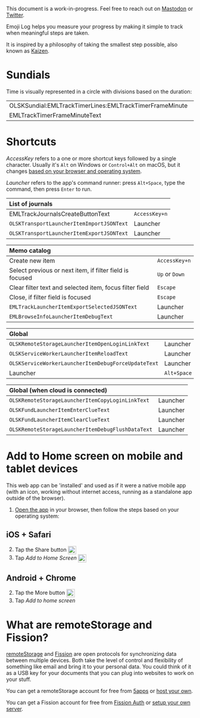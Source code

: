 <div class="OLSKDecorNotice">

This document is a work-in-progress. Feel free to reach out on [Mastodon](https://mastodon.online/@rosano) or [Twitter](https://twitter.com/rosano).

</div>

Emoji Log helps you measure your progress by making it simple to track when meaningful steps are taken.

It is inspired by a philosophy of taking the smallest step possible, also known as [Kaizen](https://rosano.hmm.garden/01em4bgta0g35sd74nt8p6wkkb).

# Sundials

Time is visually represented in a circle with divisions based on the duration:

<table class="EMLGuideSundialLegend">

<tr>
	<td>OLSKSundial:EMLTrackTimerLines:EMLTrackTimerFrameMinute</td>
	<td>OLSKSundial:EMLTrackTimerLines:EMLTrackTimerFrameHour</td>
	<td>OLSKSundial:EMLTrackTimerLines:EMLTrackTimerFrameDay</td>
	<td>OLSKSundial:EMLTrackTimerLines:EMLTrackTimerFrameWeek</td>
	<td>OLSKSundial:EMLTrackTimerLines:EMLTrackTimerFrameMonth</td>
	<td>OLSKSundial:EMLTrackTimerLines:EMLTrackTimerFrameYear</td>
	<td>OLSKSundial:EMLTrackTimerLines:EMLTrackTimerFrameInfinity</td>
</tr>
<tr>
	<td>EMLTrackTimerFrameMinuteText</td>
	<td>EMLTrackTimerFrameHourText</td>
	<td>EMLTrackTimerFrameDayText</td>
	<td>EMLTrackTimerFrameWeekText</td>
	<td>EMLTrackTimerFrameMonthText</td>
	<td>EMLTrackTimerFrameYearText</td>
	<td>EMLTrackTimerFrameInfinityText</td>
</tr>
</table>

# Shortcuts

<div class="OLSKDecorNotice">

*AccessKey* refers to a one or more shortcut keys followed by a single character. Usually it's `Alt` on Windows or `Control+Alt` on macOS, but it changes [based on your browser and operating system](https://www.w3schools.com/tags/att_global_accesskey.asp#table2).

*Launcher* refers to the app's command runner: press `Alt+Space`, type the command, then press `Enter` to run.

</div>

| List of journals ||
:--- | ---
| EMLTrackJournalsCreateButtonText | `AccessKey+n` |
| `OLSKTransportLauncherItemImportJSONText` | Launcher |
| `OLSKTransportLauncherItemExportJSONText` | Launcher |

| Memo catalog ||
:--- | ---
| Create new item | `AccessKey+n` |
| Select previous or next item, if filter field is focused | `Up` or `Down` |
| Clear filter text and selected item, focus filter field | `Escape` |
| Close, if filter field is focused | `Escape` |
| `EMLTrackLauncherItemExportSelectedJSONText` | Launcher |
| `EMLBrowseInfoLauncherItemDebugText` | Launcher |

| Global ||
:--- | ---
| `OLSKRemoteStorageLauncherItemOpenLoginLinkText` | Launcher |
| `OLSKServiceWorkerLauncherItemReloadText` | Launcher |
| `OLSKServiceWorkerLauncherItemDebugForceUpdateText` | Launcher |
| Launcher | `Alt+Space` |

| Global (when cloud is connected) ||
:--- | ---
| `OLSKRemoteStorageLauncherItemCopyLoginLinkText` | Launcher |
| `OLSKFundLauncherItemEnterClueText` | Launcher |
| `OLSKFundLauncherItemClearClueText` | Launcher |
| `OLSKRemoteStorageLauncherItemDebugFlushDataText` | Launcher |

# Add to Home screen on mobile and tablet devices

This web app can be 'installed' and used as if it were a native mobile app (with an icon, working without internet access, running as a standalone app outside of the browser).

1. [Open the app](EMLTrackRoute) in your browser, then follow the steps based on your operating system:

## iOS + Safari
2. Tap the Share button <img height="22" valign="middle" alt="Share button icon" src="/_shared/__external/OLSKUIAssets/_OLSKSharediOSShare.svg" />
3. Tap *Add to Home Screen* <img height="22" valign="middle" alt="Add to Home Screen icon" src="/_shared/__external/OLSKUIAssets/_OLSKSharediOSA2HS.svg">

## Android + Chrome
2. Tap the More button <img height="22" valign="middle" alt="More button icon" src="/_shared/__external/OLSKUIAssets/_OLSKSharedAndroidMore.svg" />
3. Tap *Add to home screen*

# What are remoteStorage and Fission?

[remoteStorage](https://remotestorage.io) and [Fission](https://fission.codes) are open protocols for synchronizing data between multiple devices. Both take the level of control and flexibility of something like email and bring it to your personal data. You could think of it as a USB key for your documents that you can plug into websites to work on your stuff.

You can get a remoteStorage account for free from [5apps](https://5apps.com/storage/) or [host your own](https://remotestorage.io/servers).

You can get a Fission account for free from [Fission Auth](https://auth.fission.codes) or [setup your own server](https://github.com/fission/fission).
